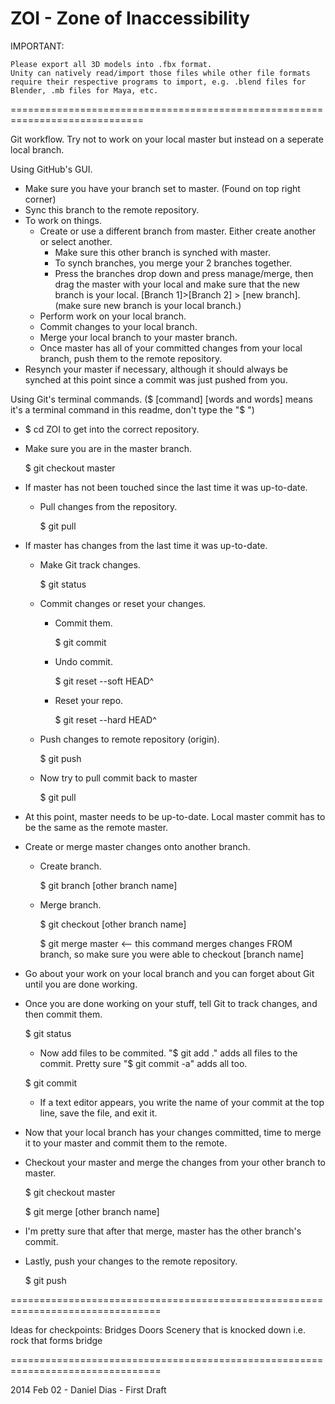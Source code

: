 ZOI - Zone of Inaccessibility
=============================================================================

IMPORTANT:

	Please export all 3D models into .fbx format.
	Unity can natively read/import those files while other file formats require their respective programs to import, e.g. .blend files for Blender, .mb files for Maya, etc.
	
=============================================================================

Git workflow.
  Try not to work on your local master but instead on a seperate local branch.

Using GitHub's GUI.
  - Make sure you have your branch set to master. (Found on top right corner)
  - Sync this branch to the remote repository.
  - To work on things.
    - Create or use a different branch from master. Either create another or select another.
      - Make sure this other branch is synched with master.
      - To synch branches, you merge your 2 branches together.
      - Press the branches drop down and press manage/merge, then drag the master with your local
        and make sure that the new branch is your local. [Branch 1]>[Branch 2] > [new branch].
        (make sure new branch is your local branch.)
    - Perform work on your local branch.
    - Commit changes to your local branch.
    - Merge your local branch to your master branch.
    - Once master has all of your committed changes from your local branch, push them
      to the remote repository.
  - Resynch your master if necessary, although it should always be synched at this point since
    a commit was just pushed from you.
    
Using Git's terminal commands. ($ [command] [words and words] means it's a terminal command in this readme, don't type the "$ ")
  - $ cd ZOI to get into the correct repository.
  - Make sure you are in the master branch.
  
    $ git checkout master
  - If master has not been touched since the last time it was up-to-date.
    - Pull changes from the repository.
	
      $ git pull
  - If master has changes from the last time it was up-to-date.
    - Make Git track changes.
	
      $ git status
    - Commit changes or reset your changes.
      - Commit them.
	  
        $ git commit
      - Undo commit.
	  
        $ git reset --soft HEAD^
      - Reset your repo.
	  
        $ git reset --hard HEAD^
    - Push changes to remote repository (origin).
	
      $ git push
    - Now try to pull commit back to master
	
      $ git pull
  - At this point, master needs to be up-to-date. Local master commit has to be the same as the remote master.
  - Create or merge master changes onto another branch.
    - Create branch.
	
      $ git branch [other branch name]
    - Merge branch.
	
      $ git checkout [other branch name]
	  
      $ git merge master          <-- this command merges changes FROM branch, so make sure you were able to checkout [branch name]
  - Go about your work on your local branch and you can forget about Git until you are done working.
  - Once you are done working on your stuff, tell Git to track changes, and then commit them.
  
    $ git status
    - Now add files to be commited. "$ git add ." adds all files to the commit. Pretty sure "$ git commit -a" adds all too.
	
    $ git commit
    - If a text editor appears, you write the name of your commit at the top line, save the file, and exit it.
  - Now that your local branch has your changes committed, time to merge it to your master and commit them to the remote.
  - Checkout your master and merge the changes from your other branch to master.
  
    $ git checkout master
	
    $ git merge [other branch name]
  - I'm pretty sure that after that merge, master has the other branch's commit.
  - Lastly, push your changes to the remote repository.
  
    $ git push
    
================================================================================

Ideas for checkpoints:
Bridges
Doors
Scenery that is knocked down i.e. rock that forms bridge

================================================================================

2014 Feb 02 - Daniel Dias - First Draft 
